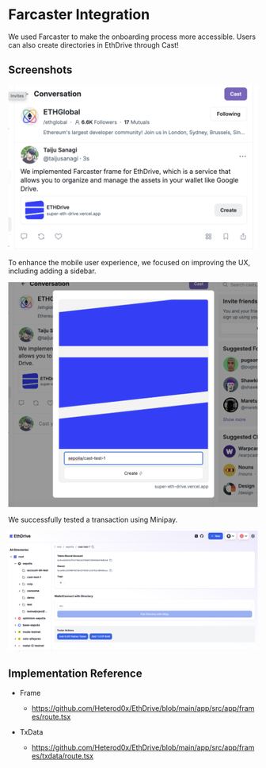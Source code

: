 # Farcaster Integration

We used Farcaster to make the onboarding process more accessible. Users can also create directories in EthDrive through Cast!

## Screenshots

![1](./farcaster-integration-test/cast-1.png)

To enhance the mobile user experience, we focused on improving the UX, including adding a sidebar.

![2](./farcaster-integration-test/cast-2.png)

We successfully tested a transaction using Minipay.

![3](./farcaster-integration-test/cast-3.png)

## Implementation Reference

- Frame

  - https://github.com/Heterod0x/EthDrive/blob/main/app/src/app/frames/route.tsx

- TxData

  - https://github.com/Heterod0x/EthDrive/blob/main/app/src/app/frames/txdata/route.tsx
